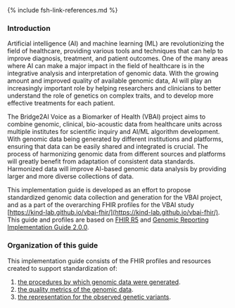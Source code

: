 {% include fsh-link-references.md %}

### Introduction

Artificial intelligence (AI) and machine learning (ML) are revolutionizing the field of healthcare, providing various tools and techniques that can help to improve diagnosis, treatment, and patient outcomes. One of the many areas where AI can make a major impact in the field of healthcare is in the integrative analysis and interpretation of genomic data. With the growing amount and improved quality of available genomic data, AI will play an increasingly important role by helping researchers and clinicians to better understand the role of genetics on complex traits, and to develop more effective treatments for each patient.

The Bridge2AI Voice as a Biomarker of Health (VBAI) project aims to combine genomic, clinical, bio-acoustic data from healthcare units across multiple institutes for scientific inquiry and AI/ML algorithm development. With genomic data being generated by different institutions and platforms, ensuring that data can be easily shared and integrated is crucial. The process of harmonizing genomic data from different sources and platforms will greatly benefit from adaptation of consistent data standards. Harmonized data will improve AI-based genomic data analysis by providing larger and more diverse collections of data.

This implementation guide is developed as an effort to propose standardized genomic data collection and generation for the VBAI project, and as a part of the overarching FHIR profiles for the VBAI study [https://kind-lab.github.io/vbai-fhir/](https://kind-lab.github.io/vbai-fhir/). This guide and profiles are based on [FHIR R5](https://hl7.org/fhir/r5/) and [Genomic Reporting Implementation Guide 2.0.0](http://hl7.org/fhir/uv/genomics-reporting/). 


### Organization of this guide

This implementation guide consists of the FHIR profiles and resources created to support standardization of:

1. [the procedures by which genomic data were generated](2_workflow.html).
2. [the quality metrics of the genomic data](3_metric.html).
3. [the representation for the observed genetic variants](4_variant_representation.html).
